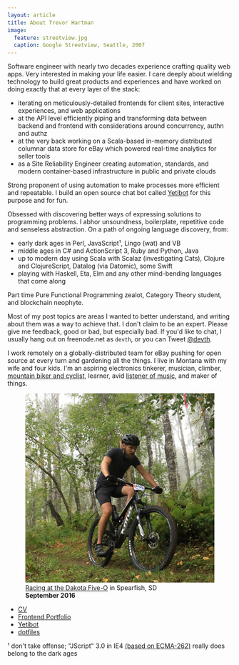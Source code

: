 ```yaml
---
layout: article
title: About Trevor Hartman
image:
  feature: streetview.jpg
  caption: Google Streetview, Seattle, 2007
---
```


Software engineer with nearly two decades experience crafting quality web apps.
Very interested in making your life easier. I care deeply about wielding
technology to build great products and experiences and have worked on doing
exactly that at every layer of the stack:

- iterating on meticulously-detailed frontends for client sites, interactive
  experiences, and web applications
- at the API level efficiently piping and transforming data between backend and
  frontend with considerations around concurrency, authn and authz
- at the very back working on a Scala-based in-memory distributed columnar
  data store for eBay which powered real-time analytics for seller tools
- as a Site Reliability Engineer creating automation, standards, and
  modern container-based infrastructure in public and private clouds

Strong proponent of using automation to make processes more efficient and
repeatable. I build an open source chat bot called
[Yetibot](https://github.com/devth/yetibot) for this purpose and for fun.

Obsessed with discovering better ways of expressing solutions to programming
problems. I abhor unsoundness, boilerplate, repetitive code and senseless
abstraction. On a path of ongoing language discovery, from:

- early dark ages in Perl, JavaScript¹, Lingo (wat) and VB
- middle ages in C# and ActionScript 3, Ruby and Python, Java
- up to modern day using Scala with Scalaz (investigating Cats), Clojure and
  ClojureScript, Datalog (via Datomic), some Swift
- playing with Haskell, Eta, Elm and any other mind-bending languages that come
  along

Part time Pure Functional Programming zealot, Category Theory student, and
blockchain neophyte.

Most of my post topics are areas I wanted to better understand, and writing
about them was a way to achieve that. I don't claim to be an expert. Please give
me feedback, good or bad, but especially bad. If you'd like to chat, I usually
hang out on freenode.net as `devth`, or you can Tweet
[@devth](https://twitter.com/devth).

I work remotely on a globally-distributed team for eBay pushing for open source
at every turn and gardening all the things. I live in Montana with my wife and
four kids. I'm an aspiring electronics tinkerer, musician, climber, [mountain
biker and cyclist](https://www.strava.com/athletes/devth), learner, avid
[listener of music](https://www.last.fm/user/trevorhartman), and maker of
things.

<figure>
  <img src="/images/dakota-50.jpg" alt="Dakota 50" />
  <figcaption>
    <a href="https://www.strava.com/activities/700661397/">Racing at the Dakota
    Five-O</a> in Spearfish, SD<br>
    <strong>September 2016</strong>
  </figcaption>
</figure>

- [CV](Trevor-Hartman-CV.pdf)
- [Frontend Portfolio](http://cargocollective.com/devth)
- [Yetibot](https://github.com/devth/yetibot)
- [dotfiles](https://github.com/devth/dotfiles)

¹ don't take offense; "JScript" 3.0 in IE4 [(based on
ECMA-262)](https://en.wikipedia.org/wiki/JScript#Versions) really does belong
to the dark ages
